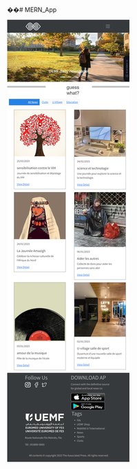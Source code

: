 ��#   M E R N _ A p p 

![p](https://github.com/souha-ila/MERN_App/blob/d849dd3174acecd0acd57437b20a20bd2699c046/uemf-news.onrender.com_%20(3).png)
